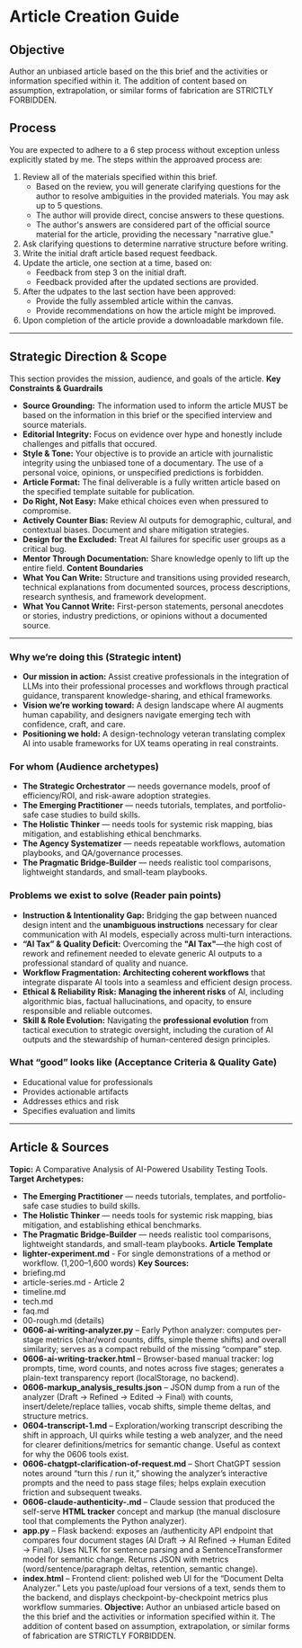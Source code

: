 # Article Creation Guide

## Objective
Author an unbiased article based on the this brief and the activities or information specified within it. The addition of content based on assumption, extrapolation, or similar forms of fabrication are STRICTLY FORBIDDEN.

## Process
You are expected to adhere to a 6 step process without exception unless explicitly stated by me. The steps within the approaved process are:
1. Review all of the materials specified within this brief.
   - Based on the review, you will generate clarifying questions for the author to resolve ambiguities in the provided materials. You may ask up to 5 questions.
   - The author will provide direct, concise answers to these questions.
   - The author's answers are considered part of the official source material for the article, providing the necessary "narrative glue."
2. Ask clarifying questions to determine narrative structure before writing.
3. Write the initial draft article based request feedback.
4. Update the article, one section at a time, based on:
   - Feedback from step 3 on the initial draft.
   - Feedback provided after the updated sections are provided.
5. After the udpates to the last section have been approved:
   - Provide the fully assembled article within the canvas.
   - Provide recommendations on how the article might be improved.
6. Upon completion of the article provide a downloadable markdown file.

---

## Strategic Direction & Scope
This section provides the mission, audience, and goals of the article.
**Key Constraints & Guardrails**
   - **Source Grounding:** The information used to inform the article MUST be based on the information in this brief or the specified interview and source materials.
   - **Editorial Integrity:** Focus on evidence over hype and honestly include challenges and pitfalls that occured.
   - **Style & Tone:** Your objective is to provide an article with journalistic integrity using the unbiased tone of a documentary. The use of a personal voice, opinions, or unspecified predictions is forbidden.
   - **Article Format:** The final deliverable is a fully written article based on the specified template suitable for publication.
   - **Do Right, Not Easy:** Make ethical choices even when pressured to compromise.
   - **Actively Counter Bias:** Review AI outputs for demographic, cultural, and contextual biases. Document and share mitigation strategies.
   - **Design for the Excluded:** Treat AI failures for specific user groups as a critical bug.
   - **Mentor Through Documentation:** Share knowledge openly to lift up the entire field.
**Content Boundaries**
   - **What You Can Write:** Structure and transitions using provided research, technical explanations from documented sources, process descriptions, research synthesis, and framework development.
   - **What You Cannot Write:** First-person statements, personal anecdotes or stories, industry predictions, or opinions without a documented source.

---

### Why we’re doing this (Strategic intent)
   - **Our mission in action:** Assist creative professionals in the integration of LLMs into their professional processes and workflows through practical guidance, transparent knowledge-sharing, and ethical frameworks.
   - **Vision we’re working toward:** A design landscape where AI augments human capability, and designers navigate emerging tech with confidence, craft, and care.
   - **Positioning we hold:** A design-technology veteran translating complex AI into usable frameworks for UX teams operating in real constraints.

### For whom (Audience archetypes)
   - **The Strategic Orchestrator** — needs governance models, proof of efficiency/ROI, and risk-aware adoption strategies.
   - **The Emerging Practitioner** — needs tutorials, templates, and portfolio-safe case studies to build skills.
   - **The Holistic Thinker** — needs tools for systemic risk mapping, bias mitigation, and establishing ethical benchmarks.
   - **The Agency Systematizer** — needs repeatable workflows, automation playbooks, and QA/governance processes.
   - **The Pragmatic Bridge-Builder** — needs realistic tool comparisons, lightweight standards, and small-team playbooks.

### Problems we exist to solve (Reader pain points)
   - **Instruction & Intentionality Gap:** Bridging the gap between nuanced design intent and the **unambiguous instructions** necessary for clear communication with AI models, especially across multi-turn interactions.
   - **“AI Tax” & Quality Deficit:** Overcoming the **"AI Tax"**—the high cost of rework and refinement needed to elevate generic AI outputs to a professional standard of quality and nuance.
   - **Workflow Fragmentation:** **Architecting coherent workflows** that integrate disparate AI tools into a seamless and efficient design process.
   - **Ethical & Reliability Risk:** **Managing the inherent risks** of AI, including algorithmic bias, factual hallucinations, and opacity, to ensure responsible and reliable outcomes.
   - **Skill & Role Evolution:** Navigating the **professional evolution** from tactical execution to strategic oversight, including the curation of AI outputs and the stewardship of human-centered design principles.

### What “good” looks like (Acceptance Criteria & Quality Gate)
   - Educational value for professionals
   - Provides actionable artifacts
   - Addresses ethics and risk
   - Specifies evaluation and limits

---

## Article & Sources
**Topic:**
A Comparative Analysis of AI-Powered Usability Testing Tools.
**Target Archetypes:**
   - **The Emerging Practitioner** — needs tutorials, templates, and portfolio-safe case studies to build skills.
   - **The Holistic Thinker** — needs tools for systemic risk mapping, bias mitigation, and establishing ethical benchmarks.
   - **The Pragmatic Bridge-Builder** — needs realistic tool comparisons, lightweight standards, and small-team playbooks.
**Article Template**
   - **lighter-experiment.md** - For single demonstrations of a method or workflow. (1,200–1,600 words)
**Key Sources:**
   - briefing.md
   - article-series.md - Article 2
   - timeline.md
   - tech.md
   - faq.md
   - 00-rough.md (details)
   - **0606-ai-writing-analyzer.py** – Early Python analyzer: computes per-stage metrics (char/word counts, diffs, simple theme shifts) and overall similarity; serves as a compact rebuild of the missing “compare” step.
   - **0606-ai-writing-tracker.html** – Browser-based manual tracker: log prompts, time, word counts, and notes across five stages; generates a plain-text transparency report (localStorage, no backend).
   - **0606-markup\_analysis\_results.json** – JSON dump from a run of the analyzer (Draft → Refined → Edited → Final) with counts, insert/delete/replace tallies, vocab shifts, simple theme deltas, and structure metrics.
   - **0604-transcript-1.md** – Exploration/working transcript describing the shift in approach, UI quirks while testing a web analyzer, and the need for clearer definitions/metrics for semantic change. Useful as context for why the 0606 tools exist.
   - **0606-chatgpt-clarification-of-request.md** – Short ChatGPT session notes around “turn this / run it,” showing the analyzer’s interactive prompts and the need to pass stage files; helps explain execution friction and subsequent tweaks.
   - **0606-claude-authenticity-.md** – Claude session that produced the self-serve **HTML tracker** concept and markup (the manual disclosure tool that complements the Python analyzer).
   - **app.py** – Flask backend: exposes an /authenticity API endpoint that compares four document stages (AI Draft → AI Refined → Human Edited → Final). Uses NLTK for sentence parsing and a SentenceTransformer model for semantic change. Returns JSON with metrics (word/sentence/paragraph deltas, retention, semantic change).
   - **index.html** – Frontend client: polished web UI for the “Document Delta Analyzer.” Lets you paste/upload four versions of a text, sends them to the backend, and displays checkpoint-by-checkpoint metrics plus workflow summaries.
**Objective:**
Author an unbiased article based on the this brief and the activities or information specified within it. The addition of content based on assumption, extrapolation, or similar forms of fabrication are STRICTLY FORBIDDEN.
